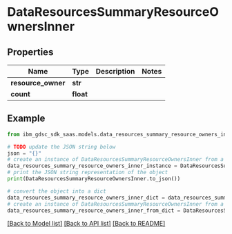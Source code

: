 # DataResourcesSummaryResourceOwnersInner


## Properties

Name | Type | Description | Notes
------------ | ------------- | ------------- | -------------
**resource_owner** | **str** |  | 
**count** | **float** |  | 

## Example

```python
from ibm_gdsc_sdk_saas.models.data_resources_summary_resource_owners_inner import DataResourcesSummaryResourceOwnersInner

# TODO update the JSON string below
json = "{}"
# create an instance of DataResourcesSummaryResourceOwnersInner from a JSON string
data_resources_summary_resource_owners_inner_instance = DataResourcesSummaryResourceOwnersInner.from_json(json)
# print the JSON string representation of the object
print(DataResourcesSummaryResourceOwnersInner.to_json())

# convert the object into a dict
data_resources_summary_resource_owners_inner_dict = data_resources_summary_resource_owners_inner_instance.to_dict()
# create an instance of DataResourcesSummaryResourceOwnersInner from a dict
data_resources_summary_resource_owners_inner_from_dict = DataResourcesSummaryResourceOwnersInner.from_dict(data_resources_summary_resource_owners_inner_dict)
```
[[Back to Model list]](../README.md#documentation-for-models) [[Back to API list]](../README.md#documentation-for-api-endpoints) [[Back to README]](../README.md)


